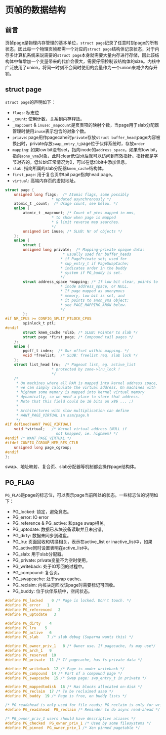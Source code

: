 # 页帧的数据结构

## 前言

页帧page是物理内存管理的基本单位，`struct page`记录了任意时刻page的所有状态，因此每一个物理页帧都需一个对应的`struct page`结构体记录状态，对于内存多计算机系统来说需要的`struct page`本身就需要大量内存进行存储，因此该结构体中每增加一个变量带来的代价会很大，需要仔细控制该结构体的size。内核中广泛使用了union，将同一时刻不会同时使用的变量作为一个union来减少内存开销。

## struct page

`struct page`的声明如下：

- `flags`: 标志位
- `_count`: 使用计数，关系到内存释放。
- `_mapcount` & `inuse`: `_mapcount`是页表项的映射个数，当page用于slab分配器管理时使用`inuse`表示包含的对象个数。
- `priave`: page用作pagecahe时`private`存放`struct buffer_head`;page内容被换出时，private存放`swap_entry_t`;page位于伙伴系统时，存放`order`
- `mapping`: 如果low bit没有set，指向inode的`address_space`，如果有low bit，指向`aono_vma`对象，此时clear低位bit后就可以访问到有效指针。指针都是字节对齐的，低位bit正常情况为0，可以在低位bit中添加信息。
- `slab`: 指向所属的slab分配器`kmem_cache`结构体。
- `first_page`: 用于复合页中tail page指向head page。
- `virtual`: 高端内存页的虚拟地址。

```c
struct page {
    unsigned long flags;  /* Atomic flags, some possibly
                     * updated asynchronously */
    atomic_t _count;  /* Usage count, see below. */
    union {
        atomic_t _mapcount; /* Count of ptes mapped in mms,
                     * to show when page is mapped
                     * & limit reverse map searches.
                     */
        unsigned int inuse; /* SLUB: Nr of objects */
    };
    union {
        struct {
        unsigned long private;  /* Mapping-private opaque data:
                          * usually used for buffer_heads
                         * if PagePrivate set; used for
                         * swp_entry_t if PageSwapCache;
                         * indicates order in the buddy
                         * system if PG_buddy is set.
                         */
        struct address_space *mapping; /* If low bit clear, points to
                         * inode address_space, or NULL.
                         * If page mapped as anonymous
                         * memory, low bit is set, and
                         * it points to anon_vma object:
                         * see PAGE_MAPPING_ANON below.
                         */
        };
#if NR_CPUS >= CONFIG_SPLIT_PTLOCK_CPUS
        spinlock_t ptl;
#endif
        struct kmem_cache *slab; /* SLUB: Pointer to slab */
        struct page *first_page; /* Compound tail pages */
    };
    union {
        pgoff_t index;  /* Our offset within mapping. */
        void *freelist;  /* SLUB: freelist req. slab lock */
    };
    struct list_head lru;  /* Pageout list, eg. active_list
                     * protected by zone->lru_lock !
                     */
    /*
     * On machines where all RAM is mapped into kernel address space,
     * we can simply calculate the virtual address. On machines with
     * highmem some memory is mapped into kernel virtual memory
     * dynamically, so we need a place to store that address.
     * Note that this field could be 16 bits on x86 ... ;)
     *
     * Architectures with slow multiplication can define
     * WANT_PAGE_VIRTUAL in asm/page.h
     */
#if defined(WANT_PAGE_VIRTUAL)
    void *virtual;   /* Kernel virtual address (NULL if
                       not kmapped, ie. highmem) */
#endif /* WANT_PAGE_VIRTUAL */
#ifdef CONFIG_CGROUP_MEM_RES_CTLR
    unsigned long page_cgroup;
#endif
};
```

swap、地址映射、复合页、slab分配器等机制都会操作page结构体。

## PG_FLAG

`PG_FLAG`是page的标志位，可以表示page当前所处的状态。一些标志位的说明如下：

- PG_locked: 锁定，避免竞态。
- PG_error: IO error
- PG_reference & PG_active: 和page swap相关。
- PG_uptodate: 数据已从块设备读取并且未出错。
- PG_dirty: 数据未同步到磁盘。
- PG_lru: 页面回收和切换相关，表示在active_list or inactive_list中，如果PG_active同时设置表明在active_list中。
- PG_slab: 用于slab分配器。
- PG_private: private变量不为空时使用。
- PG_writeback: 处于IO写回的过程中。
- PG_compound: 复合页。
- PG_swapcache: 处于swap cache。
- PG_reclaim: 内核决定回收该page时需要标记可回收。
- PG_buddy: 位于伙伴系统中，空闲状态。

```c
#define PG_locked    0 /* Page is locked. Don't touch. */
#define PG_error   1
#define PG_referenced   2
#define PG_uptodate   3

#define PG_dirty    4
#define PG_lru    5
#define PG_active   6
#define PG_slab    7 /* slab debug (Suparna wants this) */

#define PG_owner_priv_1   8 /* Owner use. If pagecache, fs may use*/
#define PG_arch_1   9
#define PG_reserved  10
#define PG_private  11 /* If pagecache, has fs-private data */

#define PG_writeback  12 /* Page is under writeback */
#define PG_compound  14 /* Part of a compound page */
#define PG_swapcache  15 /* Swap page: swp_entry_t in private */

#define PG_mappedtodisk  16 /* Has blocks allocated on-disk */
#define PG_reclaim  17 /* To be reclaimed asap */
#define PG_buddy  19 /* Page is free, on buddy lists */

/* PG_readahead is only used for file reads; PG_reclaim is only for writes */
#define PG_readahead  PG_reclaim /* Reminder to do async read-ahead */

/* PG_owner_priv_1 users should have descriptive aliases */
#define PG_checked  PG_owner_priv_1 /* Used by some filesystems */
#define PG_pinned  PG_owner_priv_1 /* Xen pinned pagetable */

```

